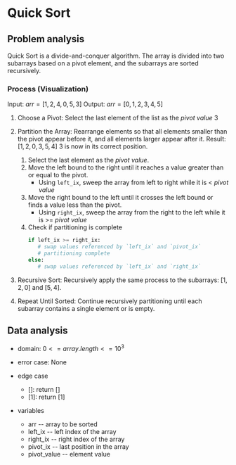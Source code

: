 # Quick Sort

## Problem analysis

Quick Sort is a divide-and-conquer algorithm. The array is divided into two subarrays based on a pivot element, and the subarrays are sorted recursively.

### Process (Visualization)

Input: $arr = [1, 2, 4, 0, 5, 3]$
Output: $arr = [0, 1, 2, 3, 4, 5]$

1. Choose a Pivot:
   Select the last element of the list as the _pivot value_ $3$

2. Partition the Array:
   Rearrange elements so that all elements smaller than the pivot appear before it, and all elements larger appear after it.
   Result: $[1, 2, 0, 3, 5, 4]$
   $3$ is now in its correct position.

   1. Select the last element as the _pivot value_.
   1. Move the left bound to the right until it reaches a value greater than or equal to the pivot.
      - Using `left_ix`, sweep the array from left to right while it is < _pivot value_
   1. Move the right bound to the left until it crosses the left bound or finds a value less than the pivot.
      - Using `right_ix`, sweep the array from the right to the left while it is >= _pivot value_
   1. Check if partitioning is complete
      ```python
      if left_ix >= right_ix:
         # swap values referenced by `left_ix` and `pivot_ix`
         # partitioning complete
      else:
         # swap values referenced by `left_ix` and `right_ix`
      ```

3. Recursive Sort:
   Recursively apply the same process to the subarrays:
   $[1, 2, 0]$ and $[5, 4]$.

4. Repeat Until Sorted:
   Continue recursively partitioning until each subarray contains a single element or is empty.

## Data analysis

- domain: $0 <= array.length <= 10^3$
- error case: None
- edge case

  - []: return []
  - [1]: return [1]

- variables
  - arr -- array to be sorted
  - left_ix -- left index of the array
  - right_ix -- right index of the array
  - pivot_ix -- last position in the array
  - pivot_value -- element value
